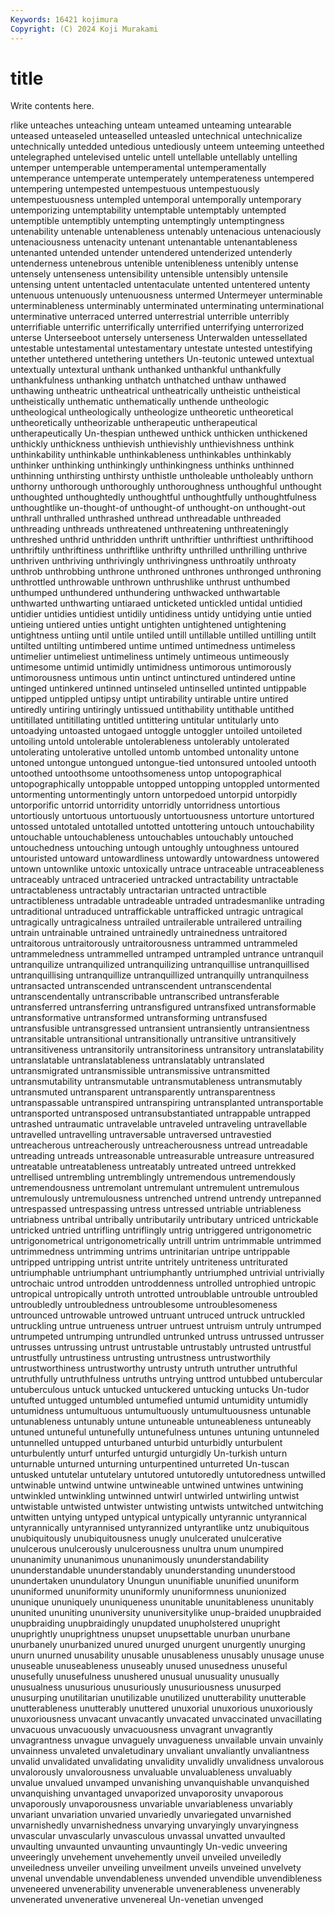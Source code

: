 ```yaml
---
Keywords: 16421 kojimura
Copyright: (C) 2024 Koji Murakami
---
```


# title

Write contents here.



rlike unteaches unteaching unteam unteamed unteaming
untearable unteased unteaseled unteaselled unteasled untechnical untechnicalize untechnically untedded untedious
untediously unteem unteeming unteethed untelegraphed untelevised untelic untell untellable untellably
untelling untemper untemperable untemperamental untemperamentally untemperance untemperate untemperately untemperateness untempered
untempering untempested untempestuous untempestuously untempestuousness untempled untemporal untemporally untemporary untemporizing
untemptability untemptable untemptably untempted untemptible untemptibly untempting untemptingly untemptingness untenability
untenable untenableness untenably untenacious untenaciously untenaciousness untenacity untenant untenantable untenantableness
untenanted untended untender untendered untenderized untenderly untenderness untenebrous untenible untenibleness
untenibly untense untensely untenseness untensibility untensible untensibly untensile untensing untent
untentacled untentaculate untented untentered untenty untenuous untenuously untenuousness untermed Untermeyer
unterminable unterminableness unterminably unterminated unterminating unterminational unterminative unterraced unterred unterrestrial
unterrible unterribly unterrifiable unterrific unterrifically unterrified unterrifying unterrorized unterse Unterseeboot
untersely unterseness Unterwalden untessellated untestable untestamental untestamentary untestate untested untestifying
untether untethered untethering untethers Un-teutonic untewed untextual untextually untextural unthank
unthanked unthankful unthankfully unthankfulness unthanking unthatch unthatched unthaw unthawed unthawing
untheatric untheatrical untheatrically untheistic untheistical untheistically unthematic unthematically unthende untheologic
untheological untheologically untheologize untheoretic untheoretical untheoretically untheorizable untherapeutic untherapeutical untherapeutically
Un-thespian unthewed unthick unthicken unthickened unthickly unthickness unthievish unthievishly unthievishness
unthink unthinkability unthinkable unthinkableness unthinkables unthinkably unthinker unthinking unthinkingly unthinkingness
unthinks unthinned unthinning unthirsting unthirsty unthistle untholeable untholeably unthorn unthorny
unthorough unthoroughly unthoroughness unthoughful unthought unthoughted unthoughtedly unthoughtful unthoughtfully unthoughtfulness
unthoughtlike un-thought-of unthought-of unthought-on unthought-out unthrall unthralled unthrashed unthread unthreadable
unthreaded unthreading unthreads unthreatened unthreatening unthreateningly unthreshed unthrid unthridden unthrift
unthriftier unthriftiest unthriftihood unthriftily unthriftiness unthriftlike unthrifty unthrilled unthrilling unthrive
unthriven unthriving unthrivingly unthrivingness unthroatily unthroaty unthrob unthrobbing unthrone unthroned
unthrones unthronged unthroning unthrottled unthrowable unthrown unthrushlike unthrust unthumbed unthumped
unthundered unthundering unthwacked unthwartable unthwarted unthwarting untiaraed unticketed untickled untidal
untidied untidier untidies untidiest untidily untidiness untidy untidying untie untied
untieing untiered unties untight untighten untightened untightening untightness untiing until
untile untiled untill untillable untilled untilling untilt untilted untilting untimbered
untime untimed untimedness untimeless untimelier untimeliest untimeliness untimely untimeous untimeously
untimesome untimid untimidly untimidness untimorous untimorously untimorousness untimous untin untinct
untinctured untindered untine untinged untinkered untinned untinseled untinselled untinted untippable
untipped untippled untipsy untipt untirability untirable untire untired untiredly untiring
untiringly untissued untithability untithable untithed untitillated untitillating untitled untittering untitular
untitularly unto untoadying untoasted untogaed untoggle untoggler untoiled untoileted untoiling
untold untolerable untolerableness untolerably untolerated untolerating untolerative untolled untomb untombed
untonality untone untoned untongue untongued untongue-tied untonsured untooled untooth untoothed
untoothsome untoothsomeness untop untopographical untopographically untoppable untopped untopping untoppled untormented
untormenting untormentingly untorn untorpedoed untorpid untorpidly untorporific untorrid untorridity untorridly
untorridness untortious untortiously untortuous untortuously untortuousness untorture untortured untossed untotaled
untotalled untotted untottering untouch untouchability untouchable untouchableness untouchables untouchably untouched
untouchedness untouching untough untoughly untoughness untoured untouristed untoward untowardliness untowardly
untowardness untowered untown untownlike untoxic untoxically untrace untraceable untraceableness untraceably
untraced untraceried untracked untractability untractable untractableness untractably untractarian untracted untractible
untractibleness untradable untradeable untraded untradesmanlike untrading untraditional untraduced untraffickable untrafficked
untragic untragical untragically untragicalness untrailed untrailerable untrailered untrailing untrain untrainable
untrained untrainedly untrainedness untraitored untraitorous untraitorously untraitorousness untrammed untrammeled untrammeledness
untrammelled untramped untrampled untrance untranquil untranquilize untranquilized untranquilizing untranquillise untranquillised
untranquillising untranquillize untranquillized untranquilly untranquilness untransacted untranscended untranscendent untranscendental untranscendentally
untranscribable untranscribed untransferable untransferred untransferring untransfigured untransfixed untransformable untransformative untransformed
untransforming untransfused untransfusible untransgressed untransient untransiently untransientness untransitable untransitional untransitionally
untransitive untransitively untransitiveness untransitorily untransitoriness untransitory untranslatability untranslatable untranslatableness untranslatably
untranslated untransmigrated untransmissible untransmissive untransmitted untransmutability untransmutable untransmutableness untransmutably untransmuted
untransparent untransparently untransparentness untranspassable untranspired untranspiring untransplanted untransportable untransported untransposed
untransubstantiated untrappable untrapped untrashed untraumatic untravelable untraveled untraveling untravellable untravelled
untravelling untraversable untraversed untravestied untreacherous untreacherously untreacherousness untread untreadable untreading
untreads untreasonable untreasurable untreasure untreasured untreatable untreatableness untreatably untreated untreed
untrekked untrellised untrembling untremblingly untremendous untremendously untremendousness untremolant untremulant untremulent
untremulous untremulously untremulousness untrenched untrend untrendy untrepanned untrespassed untrespassing untress
untressed untriable untriableness untriabness untribal untribally untributarily untributary untriced untrickable
untricked untried untrifling untriflingly untrig untriggered untrigonometric untrigonometrical untrigonometrically untrill
untrim untrimmable untrimmed untrimmedness untrimming untrims untrinitarian untripe untrippable untripped
untripping untrist untrite untritely untriteness untriturated untriumphable untriumphant untriumphantly untriumphed
untrivial untrivially untrochaic untrod untrodden untroddenness untrolled untrophied untropic untropical
untropically untroth untrotted untroublable untrouble untroubled untroubledly untroubledness untroublesome untroublesomeness
untrounced untrowable untrowed untruant untruced untruck untruckled untruckling untrue untrueness
untruer untruest untruism untruly untrumped untrumpeted untrumping untrundled untrunked untruss
untrussed untrusser untrusses untrussing untrust untrustable untrustably untrusted untrustful untrustfully
untrustiness untrusting untrustness untrustworthily untrustworthiness untrustworthy untrusty untruth untruther untruthful
untruthfully untruthfulness untruths untrying unttrod untubbed untubercular untuberculous untuck untucked
untuckered untucking untucks Un-tudor untufted untugged untumbled untumefied untumid untumidity
untumidly untumidness untumultuous untumultuously untumultuousness untunable untunableness untunably untune untuneable
untuneableness untuneably untuned untuneful untunefully untunefulness untunes untuning untunneled untunnelled
untupped unturbaned unturbid unturbidly unturbulent unturbulently unturf unturfed unturgid unturgidly
Un-turkish unturn unturnable unturned unturning unturpentined unturreted Un-tuscan untusked untutelar
untutelary untutored untutoredly untutoredness untwilled untwinable untwind untwine untwineable untwined
untwines untwining untwinkled untwinkling untwinned untwirl untwirled untwirling untwist untwistable
untwisted untwister untwisting untwists untwitched untwitching untwitten untying untyped untypical
untypically untyrannic untyrannical untyrannically untyrannised untyrannized untyrantlike untz unubiquitous unubiquitously
unubiquitousness unugly unulcerated unulcerative unulcerous unulcerously unulcerousness unultra unum unumpired
ununanimity ununanimous ununanimously ununderstandability ununderstandable ununderstandably ununderstanding ununderstood unundertaken unundulatory
Unungun ununifiable ununified ununiform ununiformed ununiformity ununiformly ununiformness ununionized ununique
ununiquely ununiqueness ununitable ununitableness ununitably ununited ununiting ununiversity ununiversitylike unup-braided
unupbraided unupbraiding unupbraidingly unupdated unupholstered unupright unuprightly unuprightness unupset unupsettable
unurban unurbane unurbanely unurbanized unured unurged unurgent unurgently unurging unurn
unurned unusability unusable unusableness unusably unusage unuse unuseable unuseableness unuseably
unused unusedness unuseful unusefully unusefulness unushered unusual unusuality unusually unusualness
unusurious unusuriously unusuriousness unusurped unusurping unutilitarian unutilizable unutilized unutterability unutterable
unutterableness unutterably unuttered unuxorial unuxorious unuxoriously unuxoriousness unvacant unvacantly unvacated
unvaccinated unvacillating unvacuous unvacuously unvacuousness unvagrant unvagrantly unvagrantness unvague unvaguely
unvagueness unvailable unvain unvainly unvainness unvaleted unvaletudinary unvaliant unvaliantly unvaliantness
unvalid unvalidated unvalidating unvalidity unvalidly unvalidness unvalorous unvalorously unvalorousness unvaluable
unvaluableness unvaluably unvalue unvalued unvamped unvanishing unvanquishable unvanquished unvanquishing unvantaged
unvaporized unvaporosity unvaporous unvaporously unvaporousness unvariable unvariableness unvariably unvariant unvariation
unvaried unvariedly unvariegated unvarnished unvarnishedly unvarnishedness unvarying unvaryingly unvaryingness unvascular
unvascularly unvasculous unvassal unvatted unvaulted unvaulting unvaunted unvaunting unvauntingly Un-vedic
unveering unveeringly unvehement unvehemently unveil unveiled unveiledly unveiledness unveiler unveiling
unveilment unveils unveined unvelvety unvenal unvendable unvendableness unvended unvendible unvendibleness
unveneered unvenerability unvenerable unvenerableness unvenerably unvenerated unvenerative unvenereal Un-venetian unvenged
